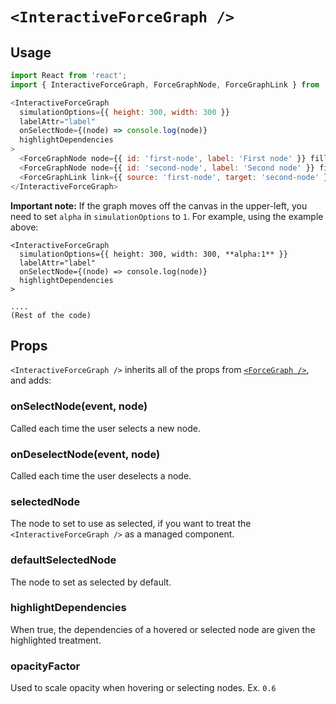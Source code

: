 # `<InteractiveForceGraph />`

## Usage

```javascript
import React from 'react';
import { InteractiveForceGraph, ForceGraphNode, ForceGraphLink } from 'react-vis-force';

<InteractiveForceGraph
  simulationOptions={{ height: 300, width: 300 }}
  labelAttr="label"
  onSelectNode={(node) => console.log(node)}
  highlightDependencies
>
  <ForceGraphNode node={{ id: 'first-node', label: 'First node' }} fill="red" />
  <ForceGraphNode node={{ id: 'second-node', label: 'Second node' }} fill="blue" />
  <ForceGraphLink link={{ source: 'first-node', target: 'second-node' }} />
</InteractiveForceGraph>
```

**Important note:** 
If the graph moves off the canvas in the upper-left, you need to set ```alpha``` in ```simulationOptions``` to ```1```.
For example, using the example above:
```
<InteractiveForceGraph
  simulationOptions={{ height: 300, width: 300, **alpha:1** }}
  labelAttr="label"
  onSelectNode={(node) => console.log(node)}
  highlightDependencies
>

....
(Rest of the code)
```


## Props

`<InteractiveForceGraph />` inherits all of the props from [`<ForceGraph />`](ForceGraph.md), and adds:

### onSelectNode(event, node)
Called each time the user selects a new node.

### onDeselectNode(event, node)
Called each time the user deselects a node.

### selectedNode
The node to set to use as selected, if you want to treat the `<InteractiveForceGraph />` as a managed component.

### defaultSelectedNode
The node to set as selected by default.

### highlightDependencies
When true, the dependencies of a hovered or selected node are given the highlighted treatment.

### opacityFactor
Used to scale opacity when hovering or selecting nodes. Ex. `0.6`
